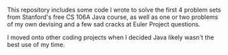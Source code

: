 This repository includes some code I wrote to solve the first 4 problem sets from Stanford's free CS 106A Java course, as well as one or two problems of my own devising and a few sad cracks at Euler Project questions.

I moved onto other coding projects when I decided Java likely wasn't the best use of my time.